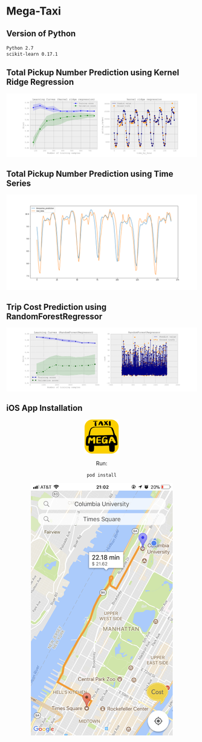 # Mega-Taxi

## Version of Python

    Python 2.7
	scikit-learn 0.17.1
	
## Total Pickup Number Prediction using Kernel Ridge Regression

<img src="https://github.com/DtMoon/Mega-Taxi/blob/master/PickupNumberPrediction/learning_curves_and_prediction_image/pickup_weekday_kernel%20ridge%20regression.png"/>

## Total Pickup Number Prediction using Time Series

<img src="https://github.com/DtMoon/Mega-Taxi/blob/master/Time%20Series/ts_vs_real.png"/>

## Trip Cost Prediction using RandomForestRegressor

<img src="https://github.com/DtMoon/Mega-Taxi/blob/master/CostPrediction/learning_curves_and_prediction_image/12_weekday_RandomForestRegressor.png"/>

## iOS App Installation


<div align=center><img width="90" height="90" src="https://github.com/DtMoon/Mega-Taxi/blob/master/MegaTaxi/MegaTaxi/Supporting%20Files/Assets.xcassets/AppIcon.appiconset/MegaTaxiIcon-1.png"/>


Run:

    pod install

<div align=center><img width="375" height="667" src="https://github.com/DtMoon/Mega-Taxi/blob/master/MegaTaxi/screenshot.png"/>
